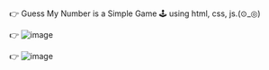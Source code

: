 👉 Guess My Number  is a Simple Game 🕹️ using html, css, js.(⊙_◎)

👉 ![image](https://user-images.githubusercontent.com/90208679/183424249-37d59738-5e0a-43ef-b2d3-dc88a1fb0bc9.png)

👉 ![image](https://user-images.githubusercontent.com/90208679/183424406-6fe53f2a-4db6-48db-b359-ded36c922403.png)
